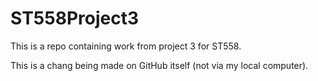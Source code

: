 # ST558Project3

This is a repo containing work from project 3 for ST558.

This is a chang being made on GitHub itself (not via my local computer).
